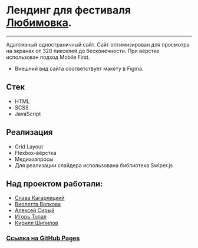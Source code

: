 # Лендинг для фестиваля [Любимовка](https://lubimovka.ru/).
***
Адаптивный одностраничный сайт. Сайт оптимизирован для просмотра на экранах от 320 пикселей до бесконечности. При вёрстке использован подход Mobile First.
+ Внешний вид сайта соответствует макету в Figma.
## Стек
+ HTML
+ SCSS
+ JavaScript
## Реализация
+ Grid Layout
+ Flexbox-вёрстка
+ Медиазапросы
+ Для реализации слайдера использована библиотека Swiper.js
## Над проектом работали:
+ [Слава Кагарлицкий](https://github.com/StelsP)
+ [Виолетта Волкова](https://github.com/saiviolet)
+ [Алексей Сирый](https://github.com/Aleksey-dev-crt)
+ [Игорь Топал](https://github.com/bvbsis)
+ [Кирилл Шипилов](https://github.com/SKirill-develop)
### [Ссылка на GitHub Pages](https://stelsp.github.io/lubimovka/)
